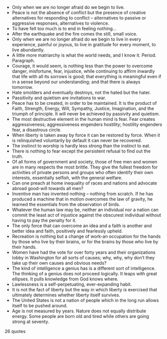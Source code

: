  - Only when we are no longer afraid do we begin to live.
 - Peace is not the absence of conflict but the presence of creative alternatives for responding to conflict – alternatives to passive or aggressive responses, alternatives to violence.
 - To have felt too much is to end in feeling nothing...
 - After the earthquake and the fire comes the still, small voice.
 - Only when we are no longer afraid do we begin to live in every experience, painful or joyous, to live in gratitude for every moment, to live abundantly.
 - A little more matriarchy is what the world needs, and I know it. Period. Paragraph.
 - Courage, it would seem, is nothing less than the power to overcome danger, misfortune, fear, injustice, while continuing to affirm inwardly that life with all its sorrows is good; that everything is meaningful even if in a sense beyond our understanding; and that there is always tomorrow.
 - Hate smolders and eventually destroys, not the hated but the hater.
 - Passitivity and quietism are invitations to war.
 - Peace has to be created, in order to be maintained. It is the product of Faith, Strength, Energy, Will, Sympathy, Justice, Imagination, and the triumph of principle. It will never be achieved by passivity and quietism.
 - The most destructive element in the human mind is fear. Fear creates aggressiveness; aggressiveness engenders hostility; hostility engenders fear, a disastrous circle.
 - When liberty is taken away by force it can be restored by force. When it is relinquished voluntarily by default it can never be recovered.
 - The instinct to worship is hardly less strong than the instinct to eat.
 - There is nothing to fear except the persistent refusal to find out the truth.
 - Of all forms of government and society, those of free men and women are in many respects the most brittle. They give the fullest freedom for activities of private persons and groups who often identify their own interests, essentially selfish, with the general welfare.
 - Can one preach at home inequality of races and nations and advocate abroad good-will towards all men?
 - Inventive man has invented nothing – nothing from scratch. If he has produced a machine that in motion overcomes the law of gravity, he learned the essentials from the observation of birds.
 - Whatever the human law may be, neither an individual nor a nation can commit the least act of injustice against the obscurest individual without having to pay the penalty for it.
 - The only force that can overcome an idea and a faith is another and better idea and faith, positively and fearlessly upheld.
 - Recreation is nothing but a change of work-an occupation for the hands by those who live by their brains, or for the brains by those who live by their hands.
 - Women have had the vote for over forty years and their organizations lobby in Washington for all sorts of causes; why, why, why don’t they take up their own causes and obvious needs?
 - The kind of intelligence a genius has is a different sort of intelligence. The thinking of a genius does not proceed logically. It leaps with great ellipses. It pulls knowledge from God knows where.
 - Lawlessness is a self-perpetuating, ever-expanding habit.
 - It is not the fact of liberty but the way in which liberty is exercised that ultimately determines whether liberty itself survives.
 - The United States is not a nation of people which in the long run allows itself to be pushed around.
 - Age is not measured by years. Nature does not equally distribute energy. Some people are born old and tired while others are going strong at seventy.

26 quotes